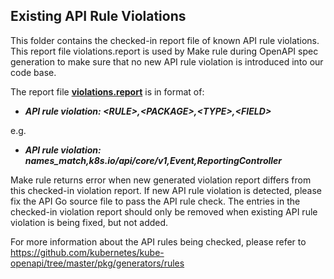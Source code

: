 ## Existing API Rule Violations

This folder contains the checked-in report file of known API rule violations.
This report file violations.report is used by Make rule during OpenAPI spec generation to make
sure that no new API rule violation is introduced into our code base.

The report file [**violations.report**](./violations.report) is in format of:

 * ***API rule violation: \<RULE\>,\<PACKAGE\>,\<TYPE\>,\<FIELD\>***

e.g.

 * ***API rule violation: names_match,k8s.io/api/core/v1,Event,ReportingController***

Make rule returns error when new generated violation report differs from this
checked-in violation report. If new API rule violation is detected, please fix
the API Go source file to pass the API rule check. The entries in the checked-in
violation report should only be removed when existing API rule violation is
being fixed, but not added.

For more information about the API rules being checked, please refer to
https://github.com/kubernetes/kube-openapi/tree/master/pkg/generators/rules
